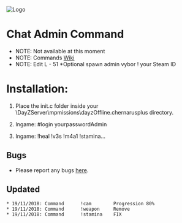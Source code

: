 ![Logo](https://cdn.discordapp.com/attachments/499241118060511252/514073091375235082/dayzlogo1.png)

Chat Admin Command
=================================

 - NOTE: Not available at this moment
 - NOTE: Commands [Wiki](https://github.com/Malotruu/test/wiki)  
 - NOTE: Edit L - 51 *Optional spawn admin vybor ! your Steam ID


Installation:
=================================

1.  Place the init.c folder inside your \DayZServer\mpmissions\dayzOffline.chernarusplus directory.

2. Ingame: #login yourpasswordAdmin

3. Ingame: !heal !v3s !m4a1 !stamina…


Bugs
-----------

 - Please report any bugs [here](https://github.com/Malotruu/test/issues).
 
 
 Updated
-----------


	* 19/11/2018: Command      !cam        Progression 80%
	* 19/11/2018: Command      !weapon     Remove
	* 19/11/2018: Command      !stamina    FIX
